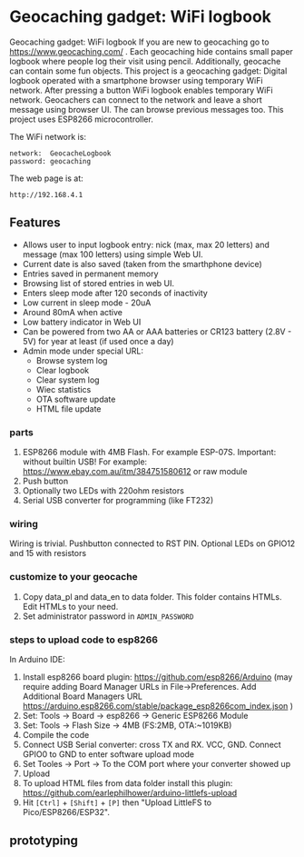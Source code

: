 # Geocaching gadget: WiFi logbook
Geocaching gadget: WiFi logbook
If you are new to geocaching go to https://www.geocaching.com/ .
Each geocaching hide contains small paper logbook where people log their visit using pencil. 
Additionally, geocache can contain some fun objects.
This project is a geocaching gadget: Digital logbook operated with a smartphone browser using temporary WiFi network.
After pressing a button WiFi logbook enables temporary WiFi network. 
Geocachers can connect to the network and leave a short message using browser UI. The can browse previous messages too.
This project uses ESP8266 microcontroller.

The WiFi network is:
```
network:  GeocacheLogbook
password: geocaching
```

The web page is at:
```
http://192.168.4.1
```


## Features

* Allows user to input logbook entry: nick (max, max 20 letters) and message (max 100 letters) using simple Web UI.
* Current date is also saved (taken from the smarthphone device)
* Entries saved in permanent memory
* Browsing list of stored entries in web UI.
* Enters sleep mode after 120 seconds of inactivity
* Low current in sleep mode - 20uA
* Around 80mA when active
* Low battery indicator in Web UI
* Can be powered from two AA or AAA batteries or CR123 battery (2.8V - 5V) for year at least (if used once a day)
* Admin mode under special URL:
   * Browse system log
   * Clear logbook
   * Clear system log
   * Wiec statistics
   * OTA software update
   * HTML file update

### parts

1. ESP8266 module with 4MB Flash. For example ESP-07S. Important: without builtin USB! For example: https://www.ebay.com.au/itm/384751580612 or raw module
2. Push button
3. Optionally two LEDs with 220ohm resistors
4. Serial USB converter for programming (like FT232)

### wiring

Wiring is trivial. Pushbutton connected to RST PIN.
Optional LEDs on GPIO12 and 15 with resistors

### customize to your geocache
1. Copy data_pl and data_en to data folder. This folder contains HTMLs. Edit HTMLs to your need.
2. Set administrator password in `ADMIN_PASSWORD`
   
### steps to upload code to esp8266
In Arduino IDE:

1. Install esp8266 board plugin: https://github.com/esp8266/Arduino (may require adding Board Manager URLs in File->Preferences. Add Additional Board Managers URL https://arduino.esp8266.com/stable/package_esp8266com_index.json )
2. Set: Tools -> Board -> esp8266 -> Generic ESP8266 Module
3. Set: Tools -> Flash Size -> 4MB (FS:2MB, OTA:~1019KB)
4. Compile the code
5. Connect USB Serial converter: cross TX and RX. VCC, GND. Connect GPIO0 to GND to enter software upload mode
6. Set Tooles -> Port -> To the COM port where your converter showed up
7. Upload
8. To upload HTML files from data folder install this plugin: https://github.com/earlephilhower/arduino-littlefs-upload
9. Hit `[Ctrl]` + `[Shift]` + `[P]` then "Upload LittleFS to Pico/ESP8266/ESP32".

 ## prototyping
